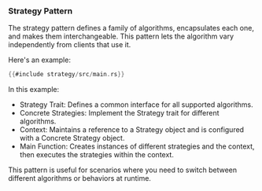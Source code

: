 ### Strategy Pattern

The strategy pattern defines a family of algorithms, encapsulates each one, and makes them interchangeable. This pattern lets the algorithm vary independently from clients that use it.

Here's an example:

```rust
{{#include strategy/src/main.rs}}
```

In this example:

* Strategy Trait: Defines a common interface for all supported algorithms.<br/>
* Concrete Strategies: Implement the Strategy trait for different algorithms.<br/>
* Context: Maintains a reference to a Strategy object and is configured with a Concrete Strategy object.<br/>
* Main Function: Creates instances of different strategies and the context, then executes the strategies within the context.<br/>

This pattern is useful for scenarios where you need to switch between different algorithms or behaviors at runtime.
